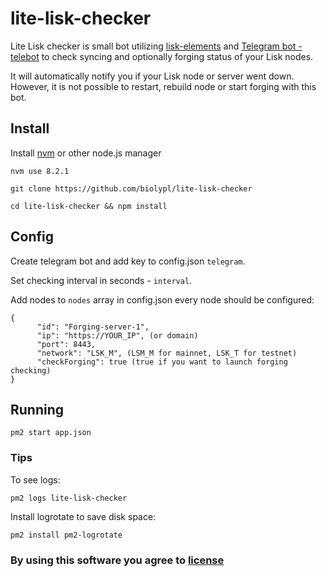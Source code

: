 # lite-lisk-checker
Lite Lisk checker is small bot utilizing [lisk-elements](https://github.com/LiskHQ/lisk-elements) and [Telegram bot - telebot](https://github.com/mullwar/telebot) to check syncing and optionally forging status of your Lisk nodes.

It will automatically notify you if your Lisk node or server went down. However, it is not possible to restart, rebuild node or start forging with this bot.  
## Install
Install [nvm](https://github.com/creationix/nvm) or other node.js manager

```
nvm use 8.2.1

git clone https://github.com/biolypl/lite-lisk-checker
 
cd​ lite-lisk-checker && npm install
```

## Config
Create telegram bot and add key to config.json `telegram`.

Set checking interval in seconds - `interval`.

Add nodes to `nodes` array in config.json every node should be configured:
```
{
      "id": "Forging-server-1",
      "ip": "https://YOUR_IP", (or domain)
      "port": 8443,
      "network": "LSK_M", (LSM_M for mainnet, LSK_T for testnet)
      "checkForging": true (true if you want to launch forging checking)
}
```

## Running
```
pm2 start app.json
```
### Tips
To see logs:
```
pm2 logs lite-lisk-checker
```
Install logrotate to save disk space:
```
pm2 install pm2-logrotate
```
### By using this software you agree to [license](https://github.com/biolypl/lite-lisk-checker/blob/master/LICENSE) 